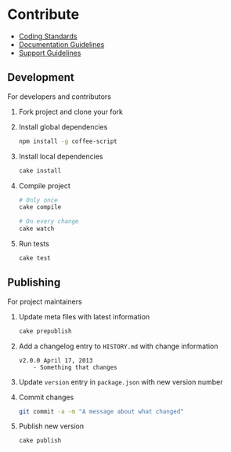 <!--
v1.3.10 December 10, 2013
https://github.com/bevry/base
-->


# Contribute

- [Coding Standards](http://bevry.me/bevry/coding-standards)
- [Documentation Guidelines](http://bevry.me/bevry/documentation-guidelines)
- [Support Guidelines](http://bevry.me/bevry/support-guidelines)


## Development

For developers and contributors

1. Fork project and clone your fork

2. Install global dependencies

	``` bash
	npm install -g coffee-script
	```

3. Install local dependencies

	``` bash
	cake install
	```

4. Compile project

	``` bash
	# Only once
	cake compile

	# On every change
	cake watch
	```

5. Run tests

	``` bash
	cake test
	```


## Publishing

For project maintainers

1. Update meta files with latest information

	``` bash
	cake prepublish
	```

2. Add a changelog entry to `HISTORY.md` with change information

	```
	v2.0.0 April 17, 2013
		- Something that changes
	```

3. Update `version` entry in `package.json` with new version number

4. Commit changes

	``` bash
	git commit -a -m "A message about what changed"
	```

5. Publish new version
	
	``` bash
	cake publish
	```

